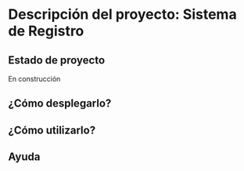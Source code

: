 <h1>Descripción del proyecto: Sistema de Registro</h1>
<h2>Estado de proyecto</h2>
En construcción
<h2>¿Cómo desplegarlo?</h2>
<h2>¿Cómo utilizarlo?</h2>
<h2>Ayuda</h2>
